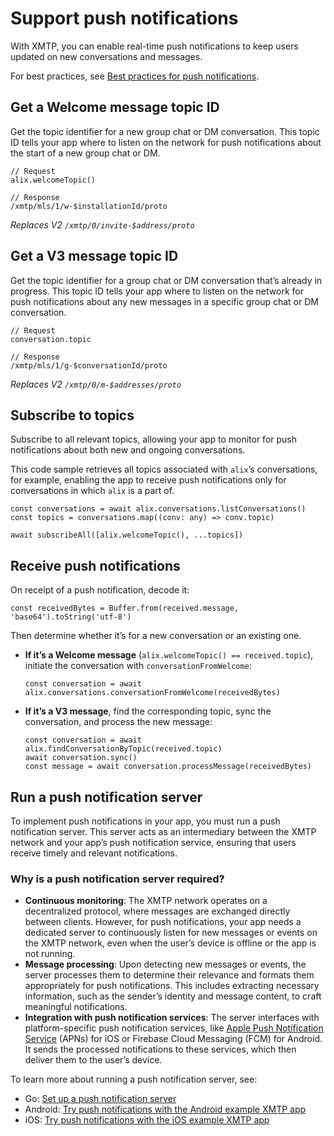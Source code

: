 # Support push notifications

With XMTP, you can enable real-time push notifications to keep users updated on new conversations and messages.

For best practices, see [Best practices for push notifications](https://docs.xmtp.org/notifications/notif-best-practices).

## Get a Welcome message topic ID

Get the topic identifier for a new group chat or DM conversation. This topic ID tells your app where to listen on the network for push notifications about the start of a new group chat or DM.

```tsx [React Native]
// Request
alix.welcomeTopic()

// Response
/xmtp/mls/1/w-$installationId/proto
```

*Replaces V2 `/xmtp/0/invite-$address/proto`* 

## Get a V3 message topic ID

Get the topic identifier for a group chat or DM conversation that’s already in progress. This topic ID tells your app where to listen on the network for push notifications about any new messages in a specific group chat or DM conversation.

```tsx [React Native]
// Request
conversation.topic

// Response
/xmtp/mls/1/g-$conversationId/proto
```

*Replaces V2 `/xmtp/0/m-$addresses/proto`*

## Subscribe to topics

Subscribe to all relevant topics, allowing your app to monitor for push notifications about both new and ongoing conversations. 

This code sample retrieves all topics associated with `alix`’s conversations, for example, enabling the app to receive push notifications only for conversations in which `alix` is a part of.

```tsx [React Native]
const conversations = await alix.conversations.listConversations()
const topics = conversations.map((conv: any) => conv.topic)

await subscribeAll([alix.welcomeTopic(), ...topics])
```

## Receive push notifications

On receipt of a push notification, decode it:

```tsx [React Native]
const receivedBytes = Buffer.from(received.message, 'base64').toString('utf-8')
```

Then determine whether it’s for a new conversation or an existing one.

- **If it’s a Welcome message** (`alix.welcomeTopic() == received.topic`), initiate the conversation with `conversationFromWelcome`:
    
    ```tsx [React Native]
    const conversation = await alix.conversations.conversationFromWelcome(receivedBytes)
    ```
    
- **If it’s a V3 message**, find the corresponding topic, sync the conversation, and process the new message:
    
    ```tsx [React Native]
    const conversation = await alix.findConversationByTopic(received.topic)
    await conversation.sync()
    const message = await conversation.processMessage(receivedBytes)
    ```
    

## Run a push notification server

To implement push notifications in your app, you must run a push notification server. This server acts as an intermediary between the XMTP network and your app’s push notification service, ensuring that users receive timely and relevant notifications.

### Why is a push notification server required?

- **Continuous monitoring**: The XMTP network operates on a decentralized protocol, where messages are exchanged directly between clients. However, for push notifications, your app needs a dedicated server to continuously listen for new messages or events on the XMTP network, even when the user’s device is offline or the app is not running.
- **Message processing**: Upon detecting new messages or events, the server processes them to determine their relevance and formats them appropriately for push notifications. This includes extracting necessary information, such as the sender’s identity and message content, to craft meaningful notifications.
- **Integration with push notification services**: The server interfaces with platform-specific push notification services, like [Apple Push Notification Service](https://docs.xmtp.org/notifications/build-notifications#understand-apple-entitlements-for-ios-apps) (APNs) for iOS or Firebase Cloud Messaging (FCM) for Android. It sends the processed notifications to these services, which then deliver them to the user’s device.

To learn more about running a push notification server, see:

- Go: [Set up a push notification server](https://docs.xmtp.org/notifications/notif-server)
- Android: [Try push notifications with the Android example XMTP app](https://docs.xmtp.org/notifications/notifs-android)
- iOS: [Try push notifications with the iOS example XMTP app](https://docs.xmtp.org/notifications/notifs-ios) 